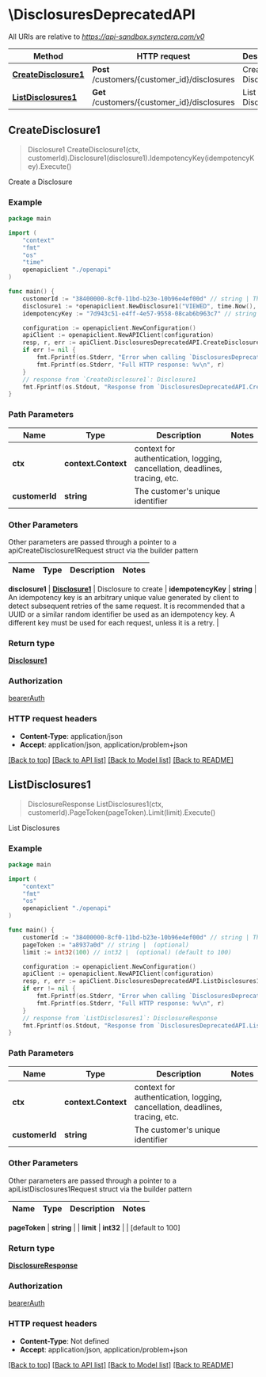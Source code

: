 # \DisclosuresDeprecatedAPI

All URIs are relative to *https://api-sandbox.synctera.com/v0*

Method | HTTP request | Description
------------- | ------------- | -------------
[**CreateDisclosure1**](DisclosuresDeprecatedAPI.md#CreateDisclosure1) | **Post** /customers/{customer_id}/disclosures | Create a Disclosure
[**ListDisclosures1**](DisclosuresDeprecatedAPI.md#ListDisclosures1) | **Get** /customers/{customer_id}/disclosures | List Disclosures



## CreateDisclosure1

> Disclosure1 CreateDisclosure1(ctx, customerId).Disclosure1(disclosure1).IdempotencyKey(idempotencyKey).Execute()

Create a Disclosure



### Example

```go
package main

import (
	"context"
	"fmt"
	"os"
    "time"
	openapiclient "./openapi"
)

func main() {
	customerId := "38400000-8cf0-11bd-b23e-10b96e4ef00d" // string | The customer's unique identifier
	disclosure1 := *openapiclient.NewDisclosure1("VIEWED", time.Now(), "REG_DD", "v1.1") // Disclosure1 | Disclosure to create
	idempotencyKey := "7d943c51-e4ff-4e57-9558-08cab6b963c7" // string | An idempotency key is an arbitrary unique value generated by client to detect subsequent retries of the same request. It is recommended that a UUID or a similar random identifier be used as an idempotency key. A different key must be used for each request, unless it is a retry. (optional)

	configuration := openapiclient.NewConfiguration()
	apiClient := openapiclient.NewAPIClient(configuration)
	resp, r, err := apiClient.DisclosuresDeprecatedAPI.CreateDisclosure1(context.Background(), customerId).Disclosure1(disclosure1).IdempotencyKey(idempotencyKey).Execute()
	if err != nil {
		fmt.Fprintf(os.Stderr, "Error when calling `DisclosuresDeprecatedAPI.CreateDisclosure1``: %v\n", err)
		fmt.Fprintf(os.Stderr, "Full HTTP response: %v\n", r)
	}
	// response from `CreateDisclosure1`: Disclosure1
	fmt.Fprintf(os.Stdout, "Response from `DisclosuresDeprecatedAPI.CreateDisclosure1`: %v\n", resp)
}
```

### Path Parameters


Name | Type | Description  | Notes
------------- | ------------- | ------------- | -------------
**ctx** | **context.Context** | context for authentication, logging, cancellation, deadlines, tracing, etc.
**customerId** | **string** | The customer&#39;s unique identifier | 

### Other Parameters

Other parameters are passed through a pointer to a apiCreateDisclosure1Request struct via the builder pattern


Name | Type | Description  | Notes
------------- | ------------- | ------------- | -------------

 **disclosure1** | [**Disclosure1**](Disclosure1.md) | Disclosure to create | 
 **idempotencyKey** | **string** | An idempotency key is an arbitrary unique value generated by client to detect subsequent retries of the same request. It is recommended that a UUID or a similar random identifier be used as an idempotency key. A different key must be used for each request, unless it is a retry. | 

### Return type

[**Disclosure1**](Disclosure1.md)

### Authorization

[bearerAuth](../README.md#bearerAuth)

### HTTP request headers

- **Content-Type**: application/json
- **Accept**: application/json, application/problem+json

[[Back to top]](#) [[Back to API list]](../README.md#documentation-for-api-endpoints)
[[Back to Model list]](../README.md#documentation-for-models)
[[Back to README]](../README.md)


## ListDisclosures1

> DisclosureResponse ListDisclosures1(ctx, customerId).PageToken(pageToken).Limit(limit).Execute()

List Disclosures



### Example

```go
package main

import (
	"context"
	"fmt"
	"os"
	openapiclient "./openapi"
)

func main() {
	customerId := "38400000-8cf0-11bd-b23e-10b96e4ef00d" // string | The customer's unique identifier
	pageToken := "a8937a0d" // string |  (optional)
	limit := int32(100) // int32 |  (optional) (default to 100)

	configuration := openapiclient.NewConfiguration()
	apiClient := openapiclient.NewAPIClient(configuration)
	resp, r, err := apiClient.DisclosuresDeprecatedAPI.ListDisclosures1(context.Background(), customerId).PageToken(pageToken).Limit(limit).Execute()
	if err != nil {
		fmt.Fprintf(os.Stderr, "Error when calling `DisclosuresDeprecatedAPI.ListDisclosures1``: %v\n", err)
		fmt.Fprintf(os.Stderr, "Full HTTP response: %v\n", r)
	}
	// response from `ListDisclosures1`: DisclosureResponse
	fmt.Fprintf(os.Stdout, "Response from `DisclosuresDeprecatedAPI.ListDisclosures1`: %v\n", resp)
}
```

### Path Parameters


Name | Type | Description  | Notes
------------- | ------------- | ------------- | -------------
**ctx** | **context.Context** | context for authentication, logging, cancellation, deadlines, tracing, etc.
**customerId** | **string** | The customer&#39;s unique identifier | 

### Other Parameters

Other parameters are passed through a pointer to a apiListDisclosures1Request struct via the builder pattern


Name | Type | Description  | Notes
------------- | ------------- | ------------- | -------------

 **pageToken** | **string** |  | 
 **limit** | **int32** |  | [default to 100]

### Return type

[**DisclosureResponse**](DisclosureResponse.md)

### Authorization

[bearerAuth](../README.md#bearerAuth)

### HTTP request headers

- **Content-Type**: Not defined
- **Accept**: application/json, application/problem+json

[[Back to top]](#) [[Back to API list]](../README.md#documentation-for-api-endpoints)
[[Back to Model list]](../README.md#documentation-for-models)
[[Back to README]](../README.md)

